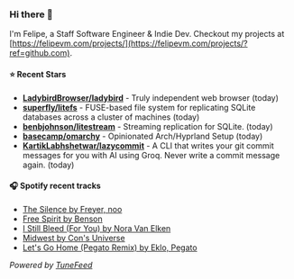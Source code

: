 ### Hi there 👋

I'm Felipe, a Staff Software Engineer & Indie Dev. Checkout my projects at [https://felipevm.com/projects/](https://felipevm.com/projects/?ref=github.com).

#### ⭐ Recent Stars
- **[LadybirdBrowser/ladybird](https://github.com/LadybirdBrowser/ladybird)** - Truly independent web browser (today)
- **[superfly/litefs](https://github.com/superfly/litefs)** - FUSE-based file system for replicating SQLite databases across a cluster of machines (today)
- **[benbjohnson/litestream](https://github.com/benbjohnson/litestream)** - Streaming replication for SQLite. (today)
- **[basecamp/omarchy](https://github.com/basecamp/omarchy)** - Opinionated Arch/Hyprland Setup (today)
- **[KartikLabhshetwar/lazycommit](https://github.com/KartikLabhshetwar/lazycommit)** - A CLI that writes your git commit messages for you with AI using Groq. Never write a commit message again. (today)

#### 🎧 Spotify recent tracks
- [The Silence by Freyer, noo](https://open.spotify.com/track/4XAoQwp9nspONq8R9k8Ybp)
- [Free Spirit by Benson](https://open.spotify.com/track/1zAuvbjNhZeKduobJdlfyd)
- [I Still Bleed (For You) by Nora Van Elken](https://open.spotify.com/track/5nGrM5l5G7WhLSbeGZkHeh)
- [Midwest by Con&#39;s Universe](https://open.spotify.com/track/1XjtxR1LsonBbiQo6ubHKn)
- [Let&#39;s Go Home (Pegato Remix) by Eklo, Pegato](https://open.spotify.com/track/77M0970AjqzXYTdCxHvQiN)

_Powered by [TuneFeed](https://tunefeed.app?ref=github.com)_
